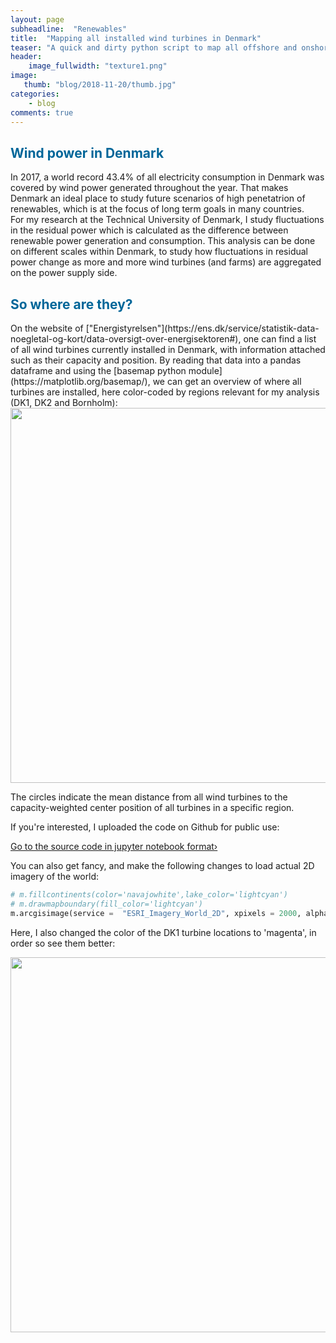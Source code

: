 ```yaml
---
layout: page
subheadline:  "Renewables"
title:  "Mapping all installed wind turbines in Denmark"
teaser: "A quick and dirty python script to map all offshore and onshore wind turbines in Denmark using the python basemap module."
header:
    image_fullwidth: "texture1.png"
image:
   thumb: "blog/2018-11-20/thumb.jpg"
categories:
    - blog
comments: true
---
```


<h2 style="color: #006699">Wind power in Denmark</h2>

In 2017, a world record 43.4% of all electricity consumption in Denmark was covered by wind power generated throughout the year. 
That makes Denmark an ideal place to study future scenarios of high penetatrion of renewables, which is at the focus of 
long term goals in many countries.  
For my research at the Technical University of Denmark, I study fluctuations in the residual power which is 
calculated as the difference between renewable power generation and consumption. 
This analysis can be done on different scales within Denmark, to study how fluctuations in residual power 
change as more and more wind turbines (and farms) are aggregated on the power supply side. 


<h2 style="color: #006699">So where are they?</h2>
On the website of ["Energistyrelsen"](https://ens.dk/service/statistik-data-noegletal-og-kort/data-oversigt-over-energisektoren#), 
one can find a list of all wind turbines currently installed in Denmark, 
with information attached such as their capacity and position. 
By reading that data into a pandas dataframe and using the [basemap python module](https://matplotlib.org/basemap/), 
we can get an overview of where all turbines are installed, here color-coded by regions relevant for 
my analysis (DK1, DK2 and Bornholm):

<img src="{{ site.urlimg }}/blog/2018-11-20/turbine_placement_mean_r.png" alt="" width="600">

The circles indicate the mean distance from all wind turbines to the capacity-weighted center position of all turbines in a specific region.

If you're interested, I uploaded the code on Github for public use:

<a class="radius button small" href="https://github.com/kpolsen/python-skills/tree/master/wind_turbine_placement">Go to the source code in jupyter notebook format›</a>

You can also get fancy, and make the following changes to load actual 2D imagery of the world:

```python
# m.fillcontinents(color='navajowhite',lake_color='lightcyan')
# m.drawmapboundary(fill_color='lightcyan')
m.arcgisimage(service =  "ESRI_Imagery_World_2D", xpixels = 2000, alpha=0.05)
```

Here, I also changed the color of the DK1 turbine locations to 'magenta', in order so see them better:

<img src="{{ site.urlimg }}/blog/2018-11-20/turbine_placement_mean_r_epsg.png" alt="" width="600">

<!--
## How to embed a gallery

You just need to choose a template like the [`page`][3]- or [`page-fullwidth`][4]-template and then just use `{% raw %}{% include gallery %}{% endraw %}`.

`{% raw %}{% include gallery %}{% endraw %}` lets you easily embed a gallery into your post. To use the gallery-include...


### Step 1

1. Make two images: a thumbnail and a big image.
2. Name the thumbnail *gallery-image-thumb.jpg* and...
3. ...name the big *gallery-image.jpg*.
4. Place them in the *images*-folder.


### Step 2

Define the big version in frontmatter,  

~~~
gallery:
    - image_url: gallery-image.jpg
~~~

If you like captions, give each image a caption:

~~~
gallery:
    - image_url: gallery-image.jpg
       caption: Starting Page with huge One Logo
~~~

### Step 3

Add the include whereever you want in your content with `{% raw %}{% include gallery %}{% endraw %}`.

{% include alert info='Have a look at this example-entry. And have a look into the images-folder. :)' %}



## Other Post Formats
{: .t60 }
{% include list-posts tag='post format' %}



 [1]: http://foundation.zurb.com/docs/components/clearing.html
 [2]: http://foundation.zurb.com/docs/components/block_grid.html
 [3]: {{ site.url }}{{ site.baseurl }}/design/page/
 [4]: {{ site.url }}{{ site.baseurl }}/design/page-fullwidth/
-->
